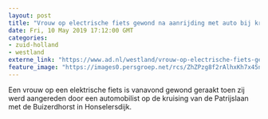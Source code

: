 ```yaml
---
layout: post
title: "Vrouw op electrische fiets gewond na aanrijding met auto bij kruising Honselersdijk"
date: Fri, 10 May 2019 17:12:00 GMT
categories: 
- zuid-holland 
- westland 
externe_link: "https://www.ad.nl/westland/vrouw-op-electrische-fiets-gewond-na-aanrijding-met-auto-bij-kruising-honselersdijk~a4237769/"
feature_image: "https://images0.persgroep.net/rcs/ZhZPzg8f2rAlhxKh7x45nwcu8jo/diocontent/147874580/_fitwidth/400/?appId=21791a8992982cd8da851550a453bd7f&quality=0.7"
---
```


Een vrouw op een elektrische fiets is vanavond gewond geraakt toen zij werd aangereden door een automobilist op de kruising van de Patrijslaan met de Buizerdhorst in Honselersdijk.
